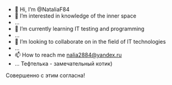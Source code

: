 - 👋 Hi, I’m @NataliaF84
- 👀 I’m interested in knowledge of the inner space
- ...
- 🌱 I’m currently learning IT testing and programming
- ...
- 💞️ I’m looking to collaborate on in the field of IT technologies
- ...
- 📫 How to reach me nalia2884@yandex.ru
- ...
Тефтелька - замечательный котик)

Совершенно с этим согласна!
<!---
NataliaF84/NataliaF84 is a ✨ special ✨ repository because its `README.md` (this file) appears on your GitHub profile.
You can click the Preview link to take a look at your changes.
--->
